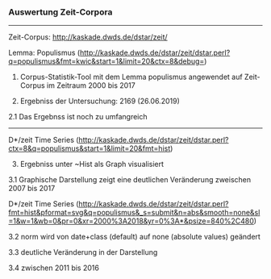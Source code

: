### Auswertung Zeit-Corpora

---
Zeit-Corpus: http://kaskade.dwds.de/dstar/zeit/

Lemma: Populismus (http://kaskade.dwds.de/dstar/zeit/dstar.perl?q=populismus&fmt=kwic&start=1&limit=20&ctx=8&debug=)
1. Corpus-Statistik-Tool mit dem Lemma populismus angewendet auf Zeit-Corpus im Zeitraum 2000 bis 2017

2. Ergebniss der Untersuchung: 2169 (26.06.2019)

2.1 Das Ergebnss ist noch zu umfangreich

---
D*/zeit Time Series (http://kaskade.dwds.de/dstar/zeit/dstar.perl?ctx=8&q=populismus&start=1&limit=20&fmt=hist)

3. Ergebniss unter ~Hist als Graph visualisiert

3.1 Graphische Darstellung zeigt eine deutlichen Veränderung zweischen 2007 bis 2017

D*/zeit Time Series (http://kaskade.dwds.de/dstar/zeit/dstar.perl?fmt=hist&pformat=svg&q=populismus&_s=submit&n=abs&smooth=none&sl=1&w=1&wb=0&pr=0&xr=2000%3A2018&yr=0%3A*&psize=840%2C480)

3.2 norm wird von date+class (default) auf none (absolute values) geändert

3.3 deutliche Veränderung in der Darstellung

 3.4 zwischen 2011 bis 2016
